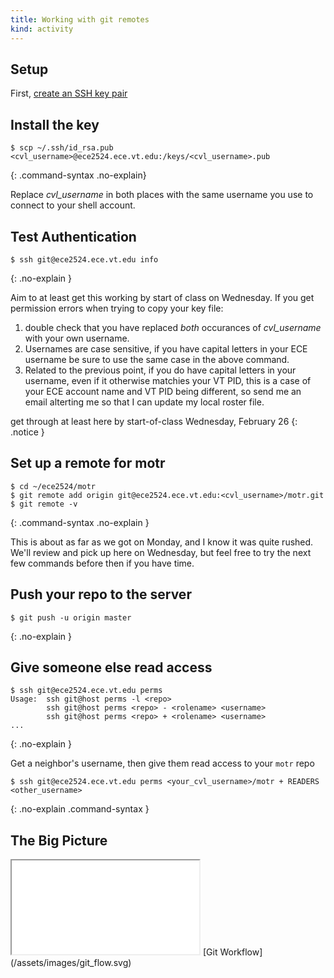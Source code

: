 ```yaml
---
title: Working with git remotes
kind: activity
---
```


## Setup
First, [create an SSH key pair](/reading/ssh_keypair/)

## Install the key

~~~~ console
$ scp ~/.ssh/id_rsa.pub <cvl_username>@ece2524.ece.vt.edu:/keys/<cvl_username>.pub
~~~~
{: .command-syntax .no-explain}

Replace _cvl_username_ in both places with the same username you use to connect to your shell account.

## Test Authentication


~~~~ console
$ ssh git@ece2524.ece.vt.edu info
~~~~
{: .no-explain }

Aim to at least get this working by start of class on Wednesday.  If
you get permission errors when trying to copy your key file:

1. double check that you have replaced *both* occurances of
_cvl_username_ with your own username.
2. Usernames are case sensitive, if you have capital letters in your
   ECE username be sure to use the same case in the above command.
3. Related to the previous point, if you do have capital letters in
   your username, even if it otherwise matchies your VT PID, this is a
   case of your ECE account name and VT PID being different, so send
   me an email alterting me so that I can update my local roster file.


get through at least here by start-of-class Wednesday, February 26
{: .notice }

## Set up a remote for motr

~~~~ console
$ cd ~/ece2524/motr
$ git remote add origin git@ece2524.ece.vt.edu:<cvl_username>/motr.git
$ git remote -v
~~~~
{: .command-syntax .no-explain }

This is about as far as we got on Monday, and I know it was quite
rushed.  We'll review and pick up here on Wednesday, but feel free to
try the next few commands before then if you have time.

## Push your repo to the server

~~~~ console
$ git push -u origin master
~~~~
{: .no-explain }

## Give someone else read access

~~~~ console
$ ssh git@ece2524.ece.vt.edu perms
Usage:  ssh git@host perms -l <repo>
        ssh git@host perms <repo> - <rolename> <username>
        ssh git@host perms <repo> + <rolename> <username>
...
~~~~
{: .no-explain }

Get a neighbor's username, then give them read access to your `motr` repo

~~~~ console
$ ssh git@ece2524.ece.vt.edu perms <your_cvl_username>/motr + READERS <other_username>
~~~~
{: .no-explain .command-syntax }

## The Big Picture

<iframe src="/assets/images/git_flow.svg">
    This was supposed to be an SVG document
        in an &lt;object&gt; element.
</iframe>
[Git Workflow](/assets/images/git_flow.svg)
